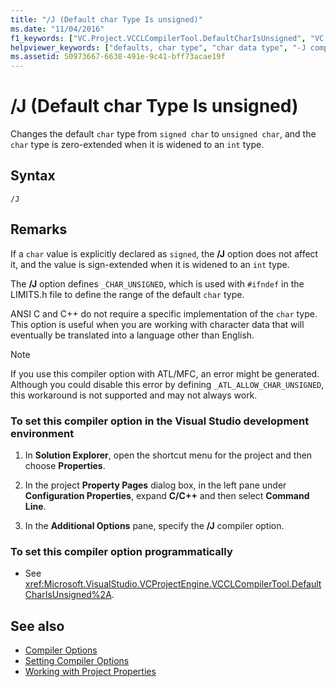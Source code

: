 ```yaml
---
title: "/J (Default char Type Is unsigned)"
ms.date: "11/04/2016"
f1_keywords: ["VC.Project.VCCLCompilerTool.DefaultCharIsUnsigned", "VC.Project.VCCLWCECompilerTool.DefaultCharIsUnsigned", "/j"]
helpviewer_keywords: ["defaults, char type", "char data type", "-J compiler option [C++]", "/J compiler option [C++]", "J compiler option [C++]", "default char type is unsigned"]
ms.assetid: 50973667-6638-491e-9c41-bff73acae19f
---
```

# /J (Default char Type Is unsigned)

Changes the default `char` type from `signed char` to `unsigned char`, and the `char` type is zero-extended when it is widened to an `int` type.

## Syntax

```
/J
```

## Remarks

If a `char` value is explicitly declared as `signed`, the **/J** option does not affect it, and the value is sign-extended when it is widened to an `int` type.

The **/J** option defines `_CHAR_UNSIGNED`, which is used with `#ifndef` in the LIMITS.h file to define the range of the default `char` type.

ANSI C and C++ do not require a specific implementation of the `char` type. This option is useful when you are working with character data that will eventually be translated into a language other than English.

> [!NOTE]
>  If you use this compiler option with ATL/MFC, an error might be generated. Although you could disable this error by defining `_ATL_ALLOW_CHAR_UNSIGNED`, this workaround is not supported and may not always work.

### To set this compiler option in the Visual Studio development environment

1. In **Solution Explorer**, open the shortcut menu for the project and then choose **Properties**.

1. In the project **Property Pages** dialog box, in the left pane under **Configuration Properties**, expand **C/C++** and then select **Command Line**.

1. In the **Additional Options** pane, specify the **/J** compiler option.

### To set this compiler option programmatically

- See <xref:Microsoft.VisualStudio.VCProjectEngine.VCCLCompilerTool.DefaultCharIsUnsigned%2A>.

## See also

- [Compiler Options](../../build/reference/compiler-options.md)
- [Setting Compiler Options](../../build/reference/setting-compiler-options.md)
- [Working with Project Properties](../../ide/working-with-project-properties.md)
